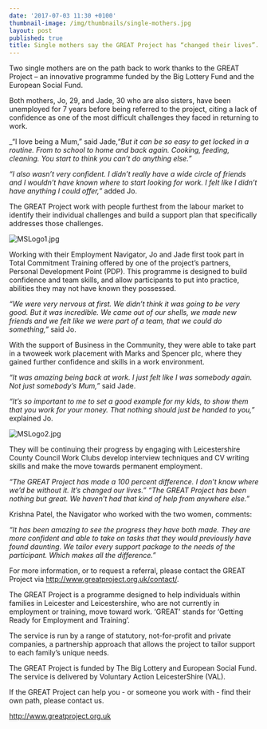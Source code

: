 ```yaml
---
date: '2017-07-03 11:30 +0100'
thumbnail-image: /img/thumbnails/single-mothers.jpg
layout: post
published: true
title: Single mothers say the GREAT Project has “changed their lives”.
---
```


Two single mothers are on the path back to work thanks to the GREAT Project – an
innovative programme funded by the Big Lottery Fund and the European Social Fund.

Both mothers, Jo, 29, and Jade, 30 who are also sisters, have been unemployed for 7
years before being referred to the project, citing a lack of confidence as one of the most
difficult challenges they faced in returning to work.

_“I love being a Mum,” said Jade,“_But it can be so easy to get locked in a routine. From to
school to home and back again. Cooking, feeding, cleaning. You start to think you can’t
do anything else.”_

_“I also wasn’t very confident. I didn’t really have a wide circle of friends and I wouldn’t
have known where to start looking for work. I felt like I didn’t have anything I could offer,”_
added Jo.

The GREAT Project work with people furthest from the labour market to identify their
individual challenges and build a support plan that specifically addresses those
challenges.

![MSLogo1.jpg]({{site.baseurl}}/img/MSLogo1.jpg)

Working with their Employment Navigator, Jo and Jade first took part in Total
Commitment Training offered by one of the project’s partners, Personal Development
Point (PDP). This programme is designed to build confidence and team skills, and allow
participants to put into practice, abilities they may not have known they possessed.

_“We were very nervous at first. We didn’t think it was going to be very good. But it was
incredible. We came out of our shells, we made new friends and we felt like we were part
of a team, that we could do something,”_ said Jo.

With the support of Business in the Community, they were able to take part in a twoweek
work placement with Marks and Spencer plc, where they gained further confidence
and skills in a work environment.

_“It was amazing being back at work. I just felt like I was somebody again. Not just
somebody’s Mum,”_ said Jade.

_“It’s so important to me to set a good example for my kids, to show them that you work
for your money. That nothing should just be handed to you,”_ explained Jo.

![MSLogo2.jpg]({{site.baseurl}}/img/MSLogo2.jpg)

They will be continuing their progress by engaging with Leicestershire County Council
Work Clubs develop interview techniques and CV writing skills and make the move
towards permanent employment.

_“The GREAT Project has made a 100 percent difference. I don’t know where we’d be
without it. It’s changed our lives.”
“The GREAT Project has been nothing but great. We haven’t had that kind of help from
anywhere else.”_

Krishna Patel, the Navigator who worked with the two women, comments:

_“It has been amazing to see the progress they have both made. They are more confident
and able to take on tasks that they would previously have found daunting. We tailor every
support package to the needs of the participant. Which makes all the difference.”_

For more information, or to request a referral, please contact the GREAT Project via
http://www.greatproject.org.uk/contact/.

The GREAT Project is a programme designed to help individuals within families in
Leicester and Leicestershire, who are not currently in employment or training, move
toward work. ‘GREAT’ stands for ‘Getting Ready for Employment and Training’.

The service is run by a range of statutory, not-for-profit and private companies, a
partnership approach that allows the project to tailor support to each family’s unique
needs.

The GREAT Project is funded by The Big Lottery and European Social Fund. The service is
delivered by Voluntary Action LeicesterShire (VAL).

If the GREAT Project can help you - or someone you work with - find their own path, please contact us.

http://www.greatproject.org.uk


